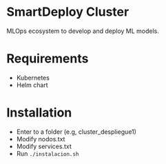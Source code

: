 # SmartDeploy Cluster
MLOps ecosystem to develop and deploy ML models.

# Requirements
- Kubernetes
- Helm chart

# Installation

- Enter to a folder (e.g, cluster_despliegue1)
- Modify nodos.txt
- Modify services.txt
- Run  `./instalacion.sh` 


